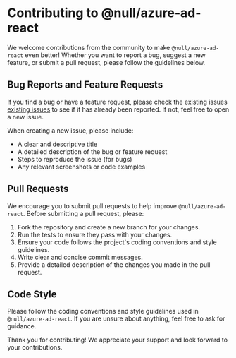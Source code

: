 # Contributing to @null/azure-ad-react

We welcome contributions from the community to make `@null/azure-ad-react` even better! Whether you want to report a bug, suggest a new feature, or submit a pull request, please follow the guidelines below.

## Bug Reports and Feature Requests

If you find a bug or have a feature request, please check the existing issues [existing issues](https://github.com/null-care/<github_repo>/issues) to see if it has already been reported. If not, feel free to open a new issue.

When creating a new issue, please include:

- A clear and descriptive title
- A detailed description of the bug or feature request
- Steps to reproduce the issue (for bugs)
- Any relevant screenshots or code examples

## Pull Requests

We encourage you to submit pull requests to help improve `@null/azure-ad-react`. Before submitting a pull request, please:

1. Fork the repository and create a new branch for your changes.
2. Run the tests to ensure they pass with your changes.
3. Ensure your code follows the project's coding conventions and style guidelines.
4. Write clear and concise commit messages.
5. Provide a detailed description of the changes you made in the pull request.

## Code Style

Please follow the coding conventions and style guidelines used in `@null/azure-ad-react`. If you are unsure about anything, feel free to ask for guidance.

Thank you for contributing! We appreciate your support and look forward to your contributions.
